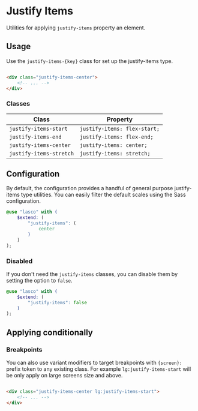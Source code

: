 # Justify Items

Utilities for applying `justify-items` property an element.

## Usage

Use the `justify-items-{key}` class for set up the justify-items type.

```html

<div class="justify-items-center">
    <!-- ... -->
</div>
```

### Classes

| Class                   | Property                     |
|-------------------------|------------------------------|
| `justify-items-start`   | `justify-items: flex-start;` |
| `justify-items-end`     | `justify-items: flex-end;`   |
| `justify-items-center`  | `justify-items: center;`     |
| `justify-items-stretch` | `justify-items: stretch;`    |

## Configuration

By default, the configuration provides a handful of general purpose justify-items type utilities. You can easily filter the
default scales using the Sass configuration.

```scss
@use "lasco" with (
    $extend: (
        "justify-items": (
            center
        )
    )
);
```

### Disabled

If you don't need the `justify-items` classes, you can disable them by setting the option to `false`.

```scss
@use "lasco" with (
    $extend: (
        "justify-items": false
    )
);
```

## Applying conditionally

### Breakpoints

You can also use variant modifiers to target breakpoints with `{screen}:` prefix token to any existing class. For
example `lg:justify-items-start` will be only apply on large screens size and above.

```html

<div class="justify-items-center lg:justify-items-start">
    <!-- ... -->
</div>
```
